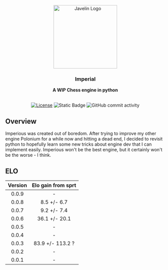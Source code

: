 <div align="center">

<img
  width="200"
  alt="Javelin Logo"
  src="https://github.com/user-attachments/assets/3fc4366a-2332-4b44-bc84-888e8ad4b9d8">

<h3>Imperial</h3>
<b>A WIP Chess engine in python</b>
<br>
<br>

[![License](https://img.shields.io/github/license/Dragjon/Imperious?style=for-the-badge)](https://opensource.org/license/mit)
![Static Badge](https://img.shields.io/badge/Version-0.0.9-yellow?style=for-the-badge)
![GitHub commit activity](https://img.shields.io/github/commit-activity/w/dragjon/imperious?style=for-the-badge)

</div>

## Overview
Imperious was created out of boredom. After trying to improve my other engine Polonium for a while now and hitting a dead end, I decided to revisit python to hopefully learn some new tricks about engine dev that I can implement easily. Imperious won't be the best engine, but it certainly won't be the worse - I think.

## ELO
| Version  | Elo gain from sprt |
| :-: | :-: |
| 0.0.9    | -                  |
| 0.0.8    | 8.5 +/- 6.7        |
| 0.0.7    | 9.2 +/- 7.4        |
| 0.0.6    | 36.1 +/- 20.1      |
| 0.0.5    | -                  |
| 0.0.4    | -                  |
| 0.0.3    | 83.9 +/- 113.2 ?   |
| 0.0.2    | -                  |
| 0.0.1    | -                  |
